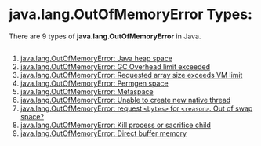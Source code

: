 # java.lang.OutOfMemoryError Types:

There are 9 types of **java.lang.OutOfMemoryError** in Java.

<p align='center'>
  <img scr='https://github.com/rangareddy/ranga-java-oom/blob/main/images/JVM_Archiitecture.png'>
</p>

1. [java.lang.OutOfMemoryError: Java heap space](https://github.com/rangareddy/ranga-java-oom/blob/main/java_heap_space.md)
2. [java.lang.OutOfMemoryError: GC Overhead limit exceeded](https://github.com/rangareddy/ranga-java-oom/blob/main/gc_overhead_limit.md)
3. [java.lang.OutOfMemoryError: Requested array size exceeds VM limit](https://github.com/rangareddy/ranga-java-oom/blob/main/array_size_exceeds.md)
4. [java.lang.OutOfMemoryError: Permgen space](https://github.com/rangareddy/ranga-java-oom/blob/main/permgen_space.md)
5. [java.lang.OutOfMemoryError: Metaspace](https://github.com/rangareddy/ranga-java-oom/blob/main/meta_space.md)
6. [java.lang.OutOfMemoryError: Unable to create new native thread](https://github.com/rangareddy/ranga-java-oom/blob/main/native_thread.md)
7. [java.lang.OutOfMemoryError: request `<bytes>` for `<reason>`. Out of swap space?](https://github.com/rangareddy/ranga-java-oom/blob/main/swap_space.md)
8. [java.lang.OutOfMemoryError: Kill process or sacrifice child](https://github.com/rangareddy/ranga-java-oom/blob/main/kill_process.md)
9. [java.lang.OutOfMemoryError: Direct buffer memory](https://github.com/rangareddy/ranga-java-oom/blob/main/direct_buffer_memory.md)


